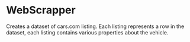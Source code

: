 # WebScrapper

Creates a dataset of cars.com listing. 
Each listing represents a row in the dataset, each listing contains various properties about the vehicle. 
